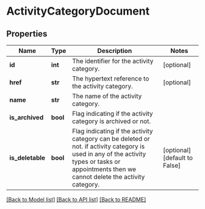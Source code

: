 # ActivityCategoryDocument

## Properties
Name | Type | Description | Notes
------------ | ------------- | ------------- | -------------
**id** | **int** | The identifier for the activity category. | [optional] 
**href** | **str** | The hypertext reference to the activity category. | [optional] 
**name** | **str** | The name of the activity category. | 
**is_archived** | **bool** | Flag indicating if the activity category is archived or not. | 
**is_deletable** | **bool** | Flag indicating if the activity category can be deleted or not. if activity category is used in any of the activity types or tasks or appointments then we cannot delete the activity category. | [optional] [default to False]

[[Back to Model list]](../README.md#documentation-for-models) [[Back to API list]](../README.md#documentation-for-api-endpoints) [[Back to README]](../README.md)

